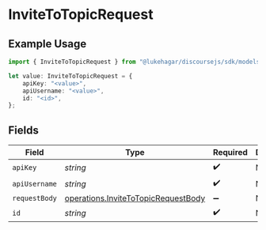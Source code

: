 # InviteToTopicRequest

## Example Usage

```typescript
import { InviteToTopicRequest } from "@lukehagar/discoursejs/sdk/models/operations";

let value: InviteToTopicRequest = {
    apiKey: "<value>",
    apiUsername: "<value>",
    id: "<id>",
};
```

## Fields

| Field                                                                                             | Type                                                                                              | Required                                                                                          | Description                                                                                       |
| ------------------------------------------------------------------------------------------------- | ------------------------------------------------------------------------------------------------- | ------------------------------------------------------------------------------------------------- | ------------------------------------------------------------------------------------------------- |
| `apiKey`                                                                                          | *string*                                                                                          | :heavy_check_mark:                                                                                | N/A                                                                                               |
| `apiUsername`                                                                                     | *string*                                                                                          | :heavy_check_mark:                                                                                | N/A                                                                                               |
| `requestBody`                                                                                     | [operations.InviteToTopicRequestBody](../../../sdk/models/operations/invitetotopicrequestbody.md) | :heavy_minus_sign:                                                                                | N/A                                                                                               |
| `id`                                                                                              | *string*                                                                                          | :heavy_check_mark:                                                                                | N/A                                                                                               |